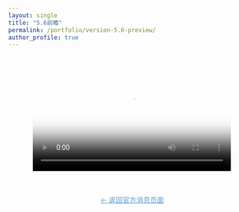 ```yaml
---
layout: single
title: "5.6前瞻"
permalink: /portfolio/version-5.6-preview/
author_profile: true
---
```


<!-- 视频放在images文件夹中 -->
<div style="display: flex; justify-content: center; margin: 3rem 0;">
  <video width="80%" max-width="1200px" controls poster="{{ site.baseurl }}/images/5.6banben.png">
    <source src="{{ site.baseurl }}/images/5.6banben.mp4" type="video/mp4">
    您的浏览器不支持视频播放
  </video>
</div>

<div style="text-align: center; margin: 2rem 0;">
  <a href="{{ site.baseurl }}/portfolio/" style="color: #5a9bd5; text-decoration: underline;">
    ← 返回官方消息页面
  </a>
</div>
    
